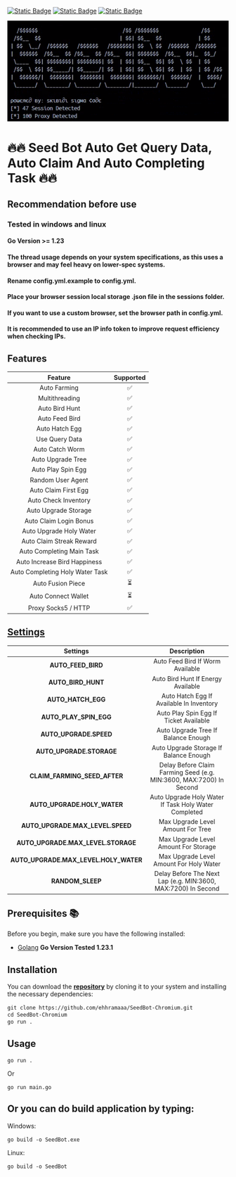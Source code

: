 [![Static Badge](https://img.shields.io/badge/Telegram-Bot%20Link-Link?style=for-the-badge&logo=Telegram&logoColor=white&logoSize=auto&color=blue)](http://t.me/seed_coin_bot/app?startapp=5024522783)
[![Static Badge](https://img.shields.io/badge/Telegram-Channel%20Link-Link?style=for-the-badge&logo=Telegram&logoColor=white&logoSize=auto&color=blue)](https://t.me/skibidi_sigma_code)
[![Static Badge](https://img.shields.io/badge/Telegram-Chat%20Link-Link?style=for-the-badge&logo=Telegram&logoColor=white&logoSize=auto&color=blue)](https://t.me/skibidi_sigma_chat)

![demo](https://raw.githubusercontent.com/ehhramaaa/SeedBot-Chromium/main/demo/demo.png)

# 🔥🔥 Seed Bot Auto Get Query Data, Auto Claim And Auto Completing Task 🔥🔥

## Recommendation before use

### Tested in windows and linux
#### Go Version >= 1.23
#### The thread usage depends on your system specifications, as this uses a browser and may feel heavy on lower-spec systems.
#### Rename config.yml.example to config.yml.
#### Place your browser session local storage .json file in the sessions folder.
#### If you want to use a custom browser, set the browser path in config.yml.
#### It is recommended to use an IP info token to improve request efficiency when checking IPs.

## Features

|             Feature             | Supported |
| :-----------------------------: | :-------: |
|          Auto Farming           |    ✅     |
|         Multithreading          |    ✅     |
|         Auto Bird Hunt          |    ✅     |
|         Auto Feed Bird          |    ✅     |
|         Auto Hatch Egg          |    ✅     |
|         Use Query Data          |    ✅     |
|         Auto Catch Worm         |    ✅     |
|        Auto Upgrade Tree        |    ✅     |
|       Auto Play Spin Egg        |    ✅     |
|        Random User Agent        |    ✅     |
|      Auto Claim First Egg       |    ✅     |
|      Auto Check Inventory       |    ✅     |
|      Auto Upgrade Storage       |    ✅     |
|     Auto Claim Login Bonus      |    ✅     |
|     Auto Upgrade Holy Water     |    ✅     |
|    Auto Claim Streak Reward     |    ✅     |
|    Auto Completing Main Task    |    ✅     |
|  Auto Increase Bird Happiness   |    ✅     |
| Auto Completing Holy Water Task |    ✅     |
|        Auto Fusion Piece        |    ⏳     |
|       Auto Connect Wallet       |    ⏳     |
|       Proxy Socks5 / HTTP       |    ✅     |

## [Settings](https://github.com/ehhramaaa/SeedBot-Chromium/blob/main/config.yml)

|               Settings                |                             Description                             |
| :-----------------------------------: | :-----------------------------------------------------------------: |
|          **AUTO_FEED_BIRD**           |                  Auto Feed Bird If Worm Available                   |
|          **AUTO_BIRD_HUNT**           |                 Auto Bird Hunt If Energy Available                  |
|          **AUTO_HATCH_EGG**           |              Auto Hatch Egg If Available In Inventory               |
|        **AUTO_PLAY_SPIN_EGG**         |               Auto Play Spin Egg If Ticket Available                |
|        **AUTO_UPGRADE.SPEED**         |                 Auto Upgrade Tree If Balance Enough                 |
|       **AUTO_UPGRADE.STORAGE**        |               Auto Upgrade Storage If Balance Enough                |
|     **CLAIM_FARMING_SEED_AFTER**      | Delay Before Claim Farming Seed (e.g. MIN:3600, MAX:7200) In Second |
|      **AUTO_UPGRADE.HOLY_WATER**      |        Auto Upgrade Holy Water If Task Holy Water Completed         |
|   **AUTO_UPGRADE.MAX_LEVEL.SPEED**    |                  Max Upgrade Level Amount For Tree                  |
|  **AUTO_UPGRADE.MAX_LEVEL.STORAGE**   |                Max Upgrade Level Amount For Storage                 |
| **AUTO_UPGRADE.MAX_LEVEL.HOLY_WATER** |               Max Upgrade Level Amount For Holy Water               |
|           **RANDOM_SLEEP**            |    Delay Before The Next Lap (e.g. MIN:3600, MAX:7200) In Second    |

## Prerequisites 📚

Before you begin, make sure you have the following installed:

- [Golang](https://go.dev/doc/install) **Go Version Tested 1.23.1**

## Installation

You can download the [**repository**](https://github.com/ehhramaaa/SeedBot-Chromium.git) by cloning it to your system and installing the necessary dependencies:

```shell
git clone https://github.com/ehhramaaa/SeedBot-Chromium.git
cd SeedBot-Chromium
go run .
```

## Usage

```shell
go run .
```

Or

```shell
go run main.go
```

## Or you can do build application by typing:

Windows:

```shell
go build -o SeedBot.exe
```

Linux:

```shell
go build -o SeedBot
```
